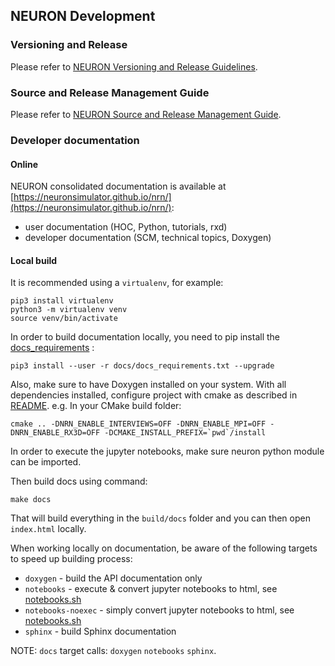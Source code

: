 ## NEURON Development

### Versioning and Release
Please refer to [NEURON Versioning and Release Guidelines](./scm/guidelines/SCMGuidelines.md).

### Source and Release Management Guide
Please refer to [NEURON Source and Release Management Guide](./scm/guide/SCMGuide.md).

### Developer documentation 

#### Online
NEURON consolidated documentation is available at [https://neuronsimulator.github.io/nrn/](https://neuronsimulator.github.io/nrn/):
* user documentation (HOC, Python, tutorials, rxd)
* developer documentation (SCM, technical topics, Doxygen)

#### Local build

It is recommended using a `virtualenv`, for example:

```
pip3 install virtualenv
python3 -m virtualenv venv
source venv/bin/activate
```

In order to build documentation locally, you need to pip install the [docs_requirements](docs_requirements.txt) :
```
pip3 install --user -r docs/docs_requirements.txt --upgrade
```

Also, make sure to have Doxygen installed on your system. With all dependencies installed, configure project with
cmake as described in [README](../README.md). e.g. In your CMake build folder:

```
cmake .. -DNRN_ENABLE_INTERVIEWS=OFF -DNRN_ENABLE_MPI=OFF -DNRN_ENABLE_RX3D=OFF -DCMAKE_INSTALL_PREFIX=`pwd`/install
```

In order to execute the jupyter notebooks, make sure neuron python module can be imported.

Then build docs using command:
```
make docs
```  
That will build everything in the `build/docs` folder and you can then open `index.html` locally. 

When working locally on documentation, be aware of the following targets to speed up building process:

* `doxygen` 			- build the API documentation only
* `notebooks` 			- execute & convert jupyter notebooks to html, see [notebooks.sh](notebooks.sh)
* `notebooks-noexec`	- simply convert jupyter notebooks to html, see [notebooks.sh](notebooks.sh)
* `sphinx` 				- build Sphinx documentation

NOTE: `docs` target calls: `doxygen` `notebooks` `sphinx`. 
